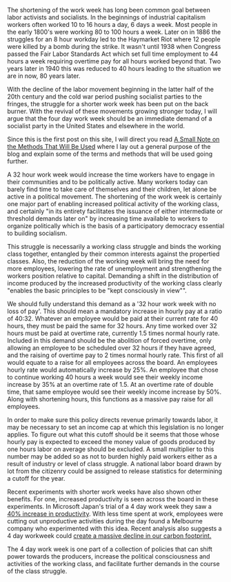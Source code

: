 The shortening of the work week has long been common goal between labor activists and socialists.  In the beginnings of industrial capitalism workers often worked 10 to 16 hours a day, 6 days a week.  Most people in the early 1800's were working 80 to 100 hours a week.  Later on in 1886 the struggles for an 8 hour workday led to the Haymarket Riot where 12 people were killed by a bomb during the strike.  It wasn't until 1938 when Congress passed the Fair Labor Standards Act which set full time employment to 44 hours a week requiring overtime pay for all hours worked beyond that.  Two years later in 1940 this was reduced to 40 hours leading to the situation we are in now, 80 years later.  

With the decline of the labor movement beginning in the latter half of the 20th century and the cold war period pushing socialist parties to the fringes, the struggle for a shorter work week has been put on the back burner.  With the revival of these movements growing stronger today, I will argue that the four day work week should be an immediate demand of a socialist party in the United States and elsewhere in the world.  

Since this is the first post on this site, I will direct you read [A Small Note on the Methods That Will Be Used](https://extraterrestrialworld.github.io/about) where I lay out a general purpose of the blog and explain some of the terms and methods that will be used going further.  

A 32 hour work week would increase the time workers have to engage in their communities and to be politically active.  Many workers today can barely find time to take care of themselves and their children, let alone be active in a political movement.  The shortening of the work week is certainly one major part of enabling increased political activity of the working class, and certainly "in its entirety facilitates the issuance of either intermediate or threshold demands later on" by increasing time available to workers to organize politically which is the basis of a participatory democracy essential to building socialism. 

This struggle is necessarily a working class struggle and binds the working class together, entangled by their common interests against the propertied classes.  Also, the reduction of the working week will bring the need for more employees, lowering the rate of unemployment and strengthening the workers position relative to capital.  Demanding a shift in the distribution of income produced by the increased productivity of the working class clearly "enables the basic principles to be "kept consciously in view"".  

We should fully understand this demand as a '32 hour work week with no loss of pay'.  This should mean a mandatory increase in hourly pay at a ratio of 40:32.  Whatever an employee would be paid at their current rate for 40 hours, they must be paid the same for 32 hours.  Any time worked over 32 hours must be paid at overtime rate, currently 1.5 times normal hourly rate.  Included in this demand should be the abolition of forced overtime, only allowing an employee to be scheduled over 32 hours if they have agreed, and the raising of overtime pay to 2 times normal hourly rate.  This first of all would equate to a raise for all employees across the board.  An employees hourly rate would automatically increase by 25%.  An employee that chose to continue working 40 hours a week would see their weekly income increase by 35% at an overtime rate of 1.5.  At an overtime rate of double time, that same employee would see their weekly income increase by 50%.  Along with shortening hours, this functions as a massive pay raise for all employees.  

In order to make sure this policy directs revenue primarily towards labor, it may be necessary to set an income cap at which this legislation is no longer applies.  To figure out what this cutoff should be it seems that those whose hourly pay is expected to exceed the money value of goods produced by one hours labor on average should be excluded.  A small multiplier to this number may be added so as not to burden highly paid workers either as a result of industry or level of class struggle.  A national labor board drawn by lot from the citizenry could be assigned to release statistics for determining a cutoff for the year. 

Recent experiments with shorter work weeks have also shown other benefits.  For one, increased productivity is seen across the board in these experiments.  In Microsoft Japan's trial of a 4 day work week they saw a [40% increase in productivity](https://www.npr.org/2019/11/04/776163853/microsoft-japan-says-4-day-workweek-boosted-workers-productivity-by-40).  With less time spent at work, employees were cutting out unproductive activities during the day found a Melbourne company who experimented with this idea.  Recent analysis also suggests a 4 day workweek could [create a massive decline in our carbon footprint.](https://www.theguardian.com/commentisfree/2019/jun/21/help-the-planet-work-a-four-day-week)

The 4 day work week is one part of a collection of policies that can shift power towards the producers, increase the political consciousness and activities of the working class, and facilitate further demands in the course of the class struggle. 